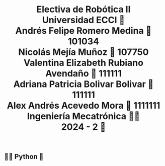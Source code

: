 <h1 align="center"><br>
Electiva de Robótica II<br>
Universidad ECCI 🏫<br>
Andrés Felipe Romero Medina 🤖 101034<br> 
Nicolás Mejía Muñoz 🤖 107750 <br>
Valentina Elizabeth Rubiano Avendaño 🤖 111111<br> 
Adriana Patricia Bolivar Bolivar 🤖 111111<br> 
Alex Andrés Acevedo Mora 🤖 1111111<br> 
Ingeniería Mecatrónica 👨‍🏭 <br>
2024 - 2 📅</h1><br>
<h2>👨‍💻 Python 🐍</h2>

